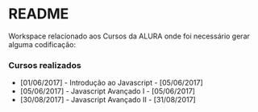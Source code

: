 # README #

Workspace relacionado aos Cursos da ALURA onde foi necessário gerar alguma codificação:

### Cursos realizados ###

* [01/06/2017] - Introdução ao Javascript - [05/06/2017]
* [05/06/2017] - Javascript Avançado I - [05/06/2017]
* [30/08/2017] - Javascript Avançado II - [31/08/2017]